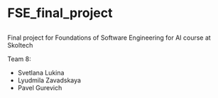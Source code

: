 # FSE_final_project

##

Final project for Foundations of Software Engineering for AI course at Skoltech

Team 8:
* Svetlana Lukina
* Lyudmila Zavadskaya
* Pavel Gurevich

